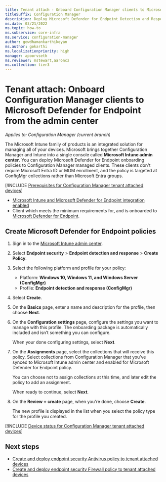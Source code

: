 ```yaml
---
title: Tenant attach - Onboard Configuration Manager clients to Microsoft Defender for Endpoint from the Microsoft Intune admin center
titleSuffix: Configuration Manager
description: Deploy Microsoft Defender for Endpoint Detection and Response (EDR) onboarding policies to Configuration Manager managed clients from the admin center.
ms.date: 03/21/2022
ms.topic: how-to
ms.subservice: core-infra
ms.service: configuration-manager
author: gowdhamankarthikeyan
ms.author: gokarthi
ms.localizationpriority: high
manager: apoorvseth
ms.reviewer: mstewart,aaroncz 
ms.collection: tier3
---
```


# <a name="bkmk_atp"></a> Tenant attach: Onboard Configuration Manager clients to Microsoft Defender for Endpoint from the admin center
<!--5691658-->
*Applies to: Configuration Manager (current branch)*

The Microsoft Intune family of products is an integrated solution for managing all of your devices. Microsoft brings together Configuration Manager and Intune into a single console called **Microsoft Intune admin center**. You can deploy Microsoft Defender for Endpoint onboarding policies to Configuration Manager managed clients. These clients don't require Microsoft Entra ID or MDM enrollment, and the policy is targeted at ConfigMgr collections rather than Microsoft Entra groups.

<!--Adding Include for Prerequisites-->

[!INCLUDE [Prerequisites for Configuration Manager tenant attached devices](./includes/configmgr-endpoint-security-prerequisties.md)]
- [Microsoft Intune and Microsoft Defender for Endpoint integration enabled](../../intune-service/protect/advanced-threat-protection-configure.md#connect-microsoft-defender-for-endpoint-to-intune)
- Client which meets the minimum requirements for, and is onboarded to [Microsoft Defender for Endpoint](/windows/security/threat-protection/microsoft-defender-atp/minimum-requirements#licensing-requirements).<!--Adding MDE License Requirement & MAX 6198973-->

## <a name="bkmk_onboard"></a> Create Microsoft Defender for Endpoint policies

1. Sign in to the [Microsoft Intune admin center](https://go.microsoft.com/fwlink/?linkid=2109431).

1. Select **Endpoint security** > **Endpoint detection and response** > **Create Policy**.

1. Select the following platform and profile for your policy:

   - Platform: **Windows 10, Windows 11, and Windows Server (ConfigMgr)**
   - Profile: **Endpoint detection and response (ConfigMgr)**

1. Select **Create**.

1. On the **Basics** page, enter a name and description for the profile, then choose **Next**.

1. On the **Configuration settings** page, configure the settings you want to manage with this profile. The onboarding package is automatically included and isn’t something you can configure.

   When your done configuring settings, select **Next**.

1. On the **Assignments** page, select the collections that will receive this policy. Select collections from Configuration Manager that you’ve synced to Microsoft Intune admin center and enabled for Microsoft Defender for Endpoint policy.

   You can choose not to assign collections at this time, and later edit the policy to add an assignment.

   When ready to continue, select **Next**.

1. On the **Review + create** page, when you're done, choose **Create**.

   The new profile is displayed in the list when you select the policy type for the profile you created.

[!INCLUDE [Device status for Configuration Manager tenant attached devices](./includes/configmgr-endpoint-security-device-status.md)]

## Next steps

- [Create and deploy endpoint security Antivirus policy to tenant attached devices](deploy-antivirus-policy.md)
- [Create and deploy endpoint security Firewall policy to tenant attached devices](deploy-firewall-policy.md)
